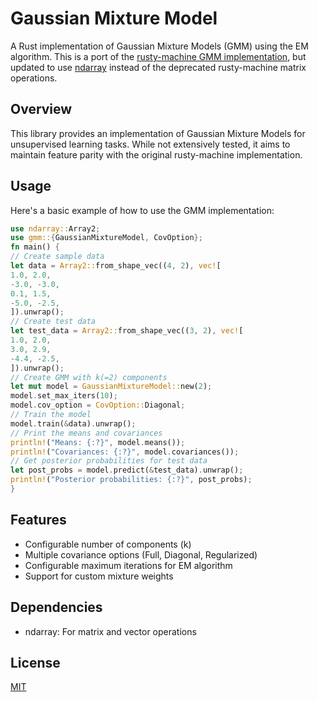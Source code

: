 # Gaussian Mixture Model

A Rust implementation of Gaussian Mixture Models (GMM) using the EM algorithm. This is a port of the [rusty-machine GMM implementation](https://athemathmo.github.io/rusty-machine/doc/src/rusty_machine/src/learning/gmm.rs.html#1-382), but updated to use [ndarray](https://docs.rs/ndarray/latest/ndarray/) instead of the deprecated rusty-machine matrix operations.

## Overview

This library provides an implementation of Gaussian Mixture Models for unsupervised learning tasks. While not extensively tested, it aims to maintain feature parity with the original rusty-machine implementation.

## Usage

Here's a basic example of how to use the GMM implementation:

```rust
use ndarray::Array2;
use gmm::{GaussianMixtureModel, CovOption};
fn main() {
// Create sample data
let data = Array2::from_shape_vec((4, 2), vec![
1.0, 2.0,
-3.0, -3.0,
0.1, 1.5,
-5.0, -2.5,
]).unwrap();
// Create test data
let test_data = Array2::from_shape_vec((3, 2), vec![
1.0, 2.0,
3.0, 2.9,
-4.4, -2.5,
]).unwrap();
// Create GMM with k(=2) components
let mut model = GaussianMixtureModel::new(2);
model.set_max_iters(10);
model.cov_option = CovOption::Diagonal;
// Train the model
model.train(&data).unwrap();
// Print the means and covariances
println!("Means: {:?}", model.means());
println!("Covariances: {:?}", model.covariances());
// Get posterior probabilities for test data
let post_probs = model.predict(&test_data).unwrap();
println!("Posterior probabilities: {:?}", post_probs);
}
```

## Features

- Configurable number of components (k)
- Multiple covariance options (Full, Diagonal, Regularized)
- Configurable maximum iterations for EM algorithm
- Support for custom mixture weights

## Dependencies

- ndarray: For matrix and vector operations

## License
[MIT](LICENSE)